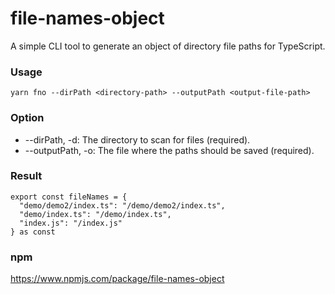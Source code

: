 # file-names-object

A simple CLI tool to generate an object of directory file paths for TypeScript.

### Usage

```
yarn fno --dirPath <directory-path> --outputPath <output-file-path>
```

### Option

- --dirPath, -d: The directory to scan for files (required).
- --outputPath, -o: The file where the paths should be saved (required).


### Result

````
export const fileNames = {
  "demo/demo2/index.ts": "/demo/demo2/index.ts",
  "demo/index.ts": "/demo/index.ts",
  "index.js": "/index.js"
} as const

````

### npm
https://www.npmjs.com/package/file-names-object
